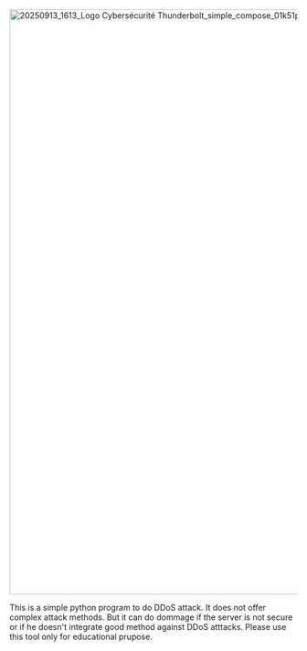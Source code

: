 <img width="1024" height="1024" alt="20250913_1613_Logo Cybersécurité Thunderbolt_simple_compose_01k51pr4fnf6caf7akf6rcg9je" src="https://github.com/user-attachments/assets/5e9f6f7d-7f42-44fd-aef8-b7dcc5b47306" />

This is a simple python program to do DDoS attack.
It does not offer complex attack methods. But it can do dommage if the server is not secure or if he doesn't integrate good method against DDoS atttacks.
Please use this tool only for educational prupose.
